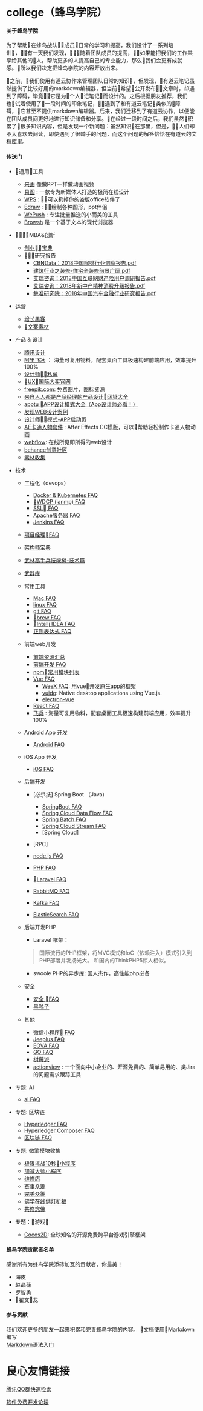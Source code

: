# college（蜂鸟学院）

#### 关于蜂鸟学院
为了帮助在蜂鸟战队成员日常的学习和提高，我们设计了一系列培训，有一天我们发现，随着团队成员的提高，如果能把我们的工作共享给其他的人，帮助更多的人提高自己的专业能力，那么我们会更有成就感。所以我们决定把蜂鸟学院的内容开放出来。

之前，我们使用有道云协作来管理团队日常的知识，但发现，有道云笔记虽然提供了比较好用的markdown编辑器，但当前希望公开发布文章时，却遇到了障碍，毕竟它是为个人记笔记而设计的。之后根据朋友推荐，我们也试着使用了一段时间的印象笔记，遇到了和有道云笔记类似的障碍，它甚至不提供markdown编辑器。后来，我们迁移到了有道云协作，以便能在团队成员间更好地进行知识储备和分享。在经过一段时间之后，我们虽然积累了很多知识内容，但是发现一个新问题：虽然知识在那里，但是，人们却不太喜欢去阅读，即使遇到了很棘手的问题，而这个问题的解答恰恰在有道云的文档库里。


#### 传送门

* 通用工具
  * [来画](https://www.laihua.com/) 像做PPT一样做动画视频
  * [易图](http://www.egpic.cn/) : 一款专为新媒体人打造的极简在线设计
  * [WPS](http://www.wps.cn/) : 可以扔掉你的盗版office软件了
  * [Edraw](https://www.edrawsoft.com/) : 绘制各种图形，ppt伴侣
  * [WePush](https://www.oschina.net/news/98023/wepush-2-3-0-released) : 
  专注批量推送的小而美的工具
  * [Browsh](https://www.brow.sh/)  是一个基于文本的现代浏览器
* MBA&创新  
  * [创业宝典](创业宝典.md)
  * 研究报告
    * [CBNData：2018中国咖啡行业洞察报告.pdf](report/CBNData：2018中国咖啡行业洞察报告.pdf)
    * [建筑行业之装修-住宅全装修前景广阔.pdf](report/建筑行业之装修-住宅全装修前景广阔.pdf)
    * [艾瑞咨询：2018中国互联网财产险用户调研报告.pdf](report/艾瑞咨询：2018中国互联网财产险用户调研报告.pdf)
    * [艾瑞咨询：2018年新中产精神消费升级报告.pdf](report/艾瑞咨询：2018年新中产精神消费升级报告.pdf)
    * [鲸准研究院：2018年中国汽车金融行业研究报告.pdf](report/鲸准研究院：2018年中国汽车金融行业研究报告.pdf)

* 运营
  * [增长黑客](增长黑客.md)
  * [文案素材](operation/slogan.md)
  
* 产品 & 设计 
  * [腾讯设计](http://cdc.tencent.com/)
  * [阿里飞冰](https://alibaba.github.io/ice) ： 海量可复用物料，配套桌面工具极速构建前端应用，效率提升 100%
  * [设计师私藏](设计狮私藏.md)
  * [UX国际大奖官网](https://userexperienceawards.com/)
  * [freepik.com](https://www.freepik.com/): 免费图片、图标资源
  * [来自人人都是产品经理的产品设计网址大全](http://dh.woshipm.com)
  * [apptu APP设计模式大全（App设计师必看！）](https://apptu.cn)
  * [发现WEB设计案例](design/collection-web.md)
  * [设计师模式-APP启动页](design/design-pattern-bootstrap.md)
  * [AE卡通人物套件](http://www.sdifen.com/motionvfx.html) : After Effects CC模版，可以帮助轻松制作卡通人物动画
  * [webflow](https://webflow.com/): 在线所见即所得的web设计
  * [behance创意社区](https://www.behance.net/)
  * [素材收集](https://dribbble.com/medialoot)
* 技术
  
  * 工程化（devops）
    * [Docker & Kubernetes FAQ](develop/docker-FAQ.md)
    * [WDCP (lanmp) FAQ](devops/wdcp-FAQ.md)
    * [SSL FAQ](devops/ssl-FAQ.md)
    * [Apache服务器 FAQ](devops/apache-FAQ.md)
    * [Jenkins FAQ](devops/jenkins-FAQ.md)
    
  * [项目经理FAQ](devops/pm-FAQ.md)
  * [架构师宝典](架构师宝典.md)
  * [武林高手兵技能树-技术篇](武林高手技能树-技术篇.md)
  * [武器库](武器库.md)
  * 常用工具
    * [Mac FAQ](develop/mac-FAQ.md)
    * [linux FAQ](develop/linux-FAQ.md)
    * [git FAQ](develop/git-FAQ.md)
    * [brew FAQ](develop/brew-FAQ.md)
    * [Intellj IDEA FAQ](develop/idea-FAQ.md)
    * [正则表达式 FAQ](develop/正则表达式-FAQ.md)  
  * 前端web开发
    * [前端资源汇总](develop/前端开发-FAQ.md)
    * [前端开发 FAQ](develop/前端开发-FAQ.md)
    * [npm常用模块列表](develop/npm-list.md)
    * [Vue FAQ](develop/vue-FAQ.md)
      * [WeeX FAQ](develop/weex-FAQ.md): 用vue开发原生app的框架
      * [vuido](https://github.com/mimecorg/vuido): Native desktop 
      applications using Vue.js.
      * [electron-vue](https://github.com/SimulatedGREG/electron-vue)
    * [React FAQ](develop/react-FAQ.md)
    * [飞兵](https://alibaba.github.io/ice/) : 海量可复用物料，配套桌面工具极速构建前端应用，效率提升 100%
  * Android App 开发
    * [Android FAQ](develop/android-FAQ.md)
  * iOS App 开发  
     * [iOS FAQ](develop/iOS-FAQ.md)
  * 后端开发
    * [必杀技] Spring Boot （Java)
      * [SpringBoot FAQ](develop/springboot-FAQ.md)
      * [Spring Cloud Data Flow FAQ](develop/spring-cloud-data-flow-FAQ.md)
      * [Spring Batch FAQ](develop/spring-batch-FAQ.md)
      * [Spring Cloud Stream FAQ](develop/spring-cloud-stream-FAQ.md)
      * [Spring Cloud]
    * [RPC]
    

    * [node.js FAQ](develop/nodejs-FAQ.md)
    * [PHP FAQ](develop/php-FAQ.md)
    * [Laravel FAQ](develop/laravel-FAQ.md)
    * [RabbitMQ FAQ](develop/rabbitmq-FAQ.md)
    
    * [Kafka FAQ](develop/kafka-FAQ.md)
    * [ElasticSearch FAQ](develop/elasticSearch-FAQ.md)  
  * 后端开发PHP
    * Laravel 框架：
    > 国际流行的PHP框架，将MVC模式和IoC（依赖注入）模式引入到PHP部落并发扬光大。
和国内的ThinkPHP5惊人相似。
    - swoole PHP的异步库: 国人杰作，高性能php必备

  * 安全
    * [安全 FAQ]()
    * [黑鸭子](https://www.blackducksoftware.com/)  
  * 其他
    
    * [微信小程序 FAQ](develop/微信小程序-FAQ.md)
    * [Jeeplus FAQ](develop/jeeplus-FAQ.md)
    * [EOVA FAQ](develop/eova-FAQ.md)
    * [GO FAQ](develop/go-FAQ.md)
    * [树莓派](develop/raspberrypi-FAQ.md)
    * [actionview](http://www.actionview.cn/) : 一个面向中小企业的、开源免费的、简单易用的、类Jira的问题需求跟踪工具
* 专题: AI
  * [ai FAQ](ai/ai-FAQ.md)
* 专题: 区块链
  * [Hyperledger FAQ](blockchain/hyperledger-FAQ.md)
  * [Hyperledger Composer FAQ](blockchain/hyperledger-composer-FAQ.md)
  * [区块链 FAQ](blockchain/blockchain-FAQ.md)
  
* 专题: 微擎模块收集
  * [极限挑战10秒小程序](http://s.we7.cc/module-11673.html)
  * [加减大师小程序](http://s.we7.cc/module-11598.html)
  * [维修店](http://s.we7.cc/module-2490.html)
  * [赛事众筹](http://s.we7.cc/module-9325.html)
  * [完美众筹](http://s.we7.cc/module-11071.html)
  * [佛学在线供灯祈福](http://s.we7.cc/module-10780.html)
  * [共修念佛](http://s.we7.cc/module-11360.html)
* 专题：游戏
  * [Cocos2D](http://www.cocos.com/): 全球知名的开源免费跨平台游戏引擎框架
#### 蜂鸟学院贡献者名单

感谢所有为蜂鸟学院添砖加瓦的贡献者，你最美！
  * 海皮
  * 赵晶薇
  * 罗智勇
  * 翟文龙


#### 参与贡献

我们欢迎更多的朋友一起来积累和完善蜂鸟学院的内容。
文档使用Markdown编写  
[Markdown语法入门](https://www.jianshu.com/p/0130ad32a08d)
[](http://wowubuntu.com/markdown/)

 # 良心友情链接

[腾讯QQ群快速检索](http://u.720life.cn/s/8cf73f7c)

[软件免费开发论坛](http://u.720life.cn/s/bbb01dc0)